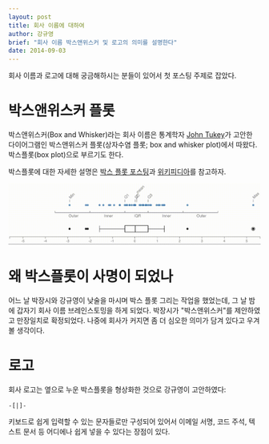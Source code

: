 ```yaml
---
layout: post
title: 회사 이름에 대하여
author: 강규영
brief: "회사 이름 박스앤위스커 및 로고의 의미를 설명한다"
date: 2014-09-03
---
```

회사 이름과 로고에 대해 궁금해하시는 분들이 있어서 첫 포스팅 주제로 잡았다.


# 박스앤위스커 플롯

박스앤위스커(Box and Whisker)라는 회사 이름은 통계학자 [John Tukey](http://en.wikipedia.org/wiki/John_W._Tukey)가
고안한 다이어그램인 박스앤위스커 플롯(상자수염 플롯; box and whisker plot)에서 따왔다. 박스플롯(box plot)으로 부르기도 한다.

박스플롯에 대한 자세한 설명은 [박스 플롯 포스팅](/2019/02/19/boxplot.html)과 [위키피디아](http://en.wikipedia.org/wiki/Box_plot)를 참고하자.

![시각적 강건성](/img/posts/2019-02-19-boxplot/robustness.gif)


# 왜 박스플롯이 사명이 되었나

어느 날 박장시와 강규영이 낮술을 마시며 박스 플롯 그리는 작업을 했었는데, 그 날 밤에 갑자기 회사 이름 브레인스토밍을 하게 되었다. 박장시가 "박스앤위스커"를
제안하였고 만장일치로 확정되었다. 나중에 회사가 커지면 좀 더 심오한 의미가 담겨 있다고 우겨볼 생각이다.


# 로고

회사 로고는 옆으로 누운 박스플롯을 형상화한 것으로 강규영이 고안하였다:

    -[|]-

키보드로 쉽게 입력할 수 있는 문자들로만 구성되어 있어서 이메일 서명, 코드 주석, 텍스트 문서 등 어디에나 쉽게 넣을 수 있다는 장점이 있다.
